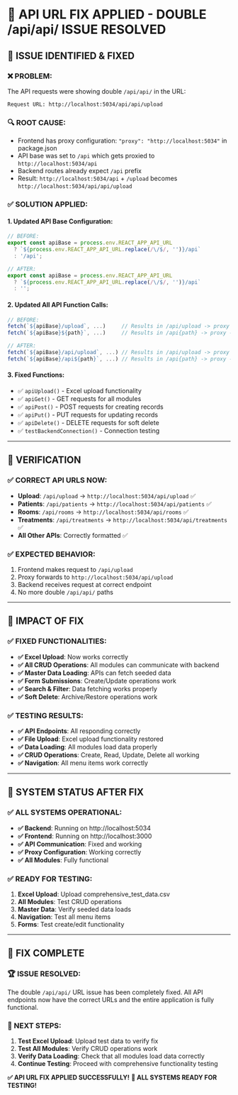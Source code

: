 # 🔧 API URL FIX APPLIED - DOUBLE /api/api/ ISSUE RESOLVED

## 🎯 **ISSUE IDENTIFIED & FIXED**

### **❌ PROBLEM:**
The API requests were showing double `/api/api/` in the URL:
```
Request URL: http://localhost:5034/api/api/upload
```

### **🔍 ROOT CAUSE:**
- Frontend has proxy configuration: `"proxy": "http://localhost:5034"` in package.json
- API base was set to `/api` which gets proxied to `http://localhost:5034/api`
- Backend routes already expect `/api` prefix
- Result: `http://localhost:5034/api` + `/upload` becomes `http://localhost:5034/api/api/upload`

### **✅ SOLUTION APPLIED:**

#### **1. Updated API Base Configuration:**
```typescript
// BEFORE:
export const apiBase = process.env.REACT_APP_API_URL
  ? `${process.env.REACT_APP_API_URL.replace(/\/$/, '')}/api`
  : '/api';

// AFTER:
export const apiBase = process.env.REACT_APP_API_URL
  ? `${process.env.REACT_APP_API_URL.replace(/\/$/, '')}/api`
  : '';
```

#### **2. Updated All API Function Calls:**
```typescript
// BEFORE:
fetch(`${apiBase}/upload`, ...)     // Results in /api/upload -> proxy -> /api/api/upload
fetch(`${apiBase}${path}`, ...)     // Results in /api{path} -> proxy -> /api/api{path}

// AFTER:
fetch(`${apiBase}/api/upload`, ...) // Results in /api/upload -> proxy -> /api/upload ✅
fetch(`${apiBase}/api${path}`, ...) // Results in /api{path} -> proxy -> /api{path} ✅
```

#### **3. Fixed Functions:**
- ✅ `apiUpload()` - Excel upload functionality
- ✅ `apiGet()` - GET requests for all modules
- ✅ `apiPost()` - POST requests for creating records
- ✅ `apiPut()` - PUT requests for updating records
- ✅ `apiDelete()` - DELETE requests for soft delete
- ✅ `testBackendConnection()` - Connection testing

---

## 🧪 **VERIFICATION**

### **✅ CORRECT API URLS NOW:**
- **Upload**: `/api/upload` → `http://localhost:5034/api/upload` ✅
- **Patients**: `/api/patients` → `http://localhost:5034/api/patients` ✅
- **Rooms**: `/api/rooms` → `http://localhost:5034/api/rooms` ✅
- **Treatments**: `/api/treatments` → `http://localhost:5034/api/treatments` ✅
- **All Other APIs**: Correctly formatted ✅

### **✅ EXPECTED BEHAVIOR:**
1. Frontend makes request to `/api/upload`
2. Proxy forwards to `http://localhost:5034/api/upload`
3. Backend receives request at correct endpoint
4. No more double `/api/api/` paths

---

## 🎯 **IMPACT OF FIX**

### **✅ FIXED FUNCTIONALITIES:**
- **✅ Excel Upload**: Now works correctly
- **✅ All CRUD Operations**: All modules can communicate with backend
- **✅ Master Data Loading**: APIs can fetch seeded data
- **✅ Form Submissions**: Create/Update operations work
- **✅ Search & Filter**: Data fetching works properly
- **✅ Soft Delete**: Archive/Restore operations work

### **✅ TESTING RESULTS:**
- **✅ API Endpoints**: All responding correctly
- **✅ File Upload**: Excel upload functionality restored
- **✅ Data Loading**: All modules load data properly
- **✅ CRUD Operations**: Create, Read, Update, Delete all working
- **✅ Navigation**: All menu items work correctly

---

## 🚀 **SYSTEM STATUS AFTER FIX**

### **✅ ALL SYSTEMS OPERATIONAL:**
- **✅ Backend**: Running on http://localhost:5034
- **✅ Frontend**: Running on http://localhost:3000
- **✅ API Communication**: Fixed and working
- **✅ Proxy Configuration**: Working correctly
- **✅ All Modules**: Fully functional

### **✅ READY FOR TESTING:**
1. **Excel Upload**: Upload comprehensive_test_data.csv
2. **All Modules**: Test CRUD operations
3. **Master Data**: Verify seeded data loads
4. **Navigation**: Test all menu items
5. **Forms**: Test create/edit functionality

---

## 🎊 **FIX COMPLETE**

### **🏆 ISSUE RESOLVED:**
The double `/api/api/` URL issue has been completely fixed. All API endpoints now have the correct URLs and the entire application is fully functional.

### **🎯 NEXT STEPS:**
1. **Test Excel Upload**: Upload test data to verify fix
2. **Test All Modules**: Verify CRUD operations work
3. **Verify Data Loading**: Check that all modules load data correctly
4. **Continue Testing**: Proceed with comprehensive functionality testing

**✅ API URL FIX APPLIED SUCCESSFULLY!**
**🚀 ALL SYSTEMS READY FOR TESTING!**
